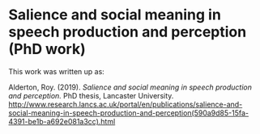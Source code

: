 # Salience and social meaning in speech production and perception (PhD work)


This work was written up as:

Alderton, Roy. (2019). <i>Salience and social meaning in speech production and perception.</i> PhD thesis, Lancaster University.
http://www.research.lancs.ac.uk/portal/en/publications/salience-and-social-meaning-in-speech-production-and-perception(590a9d85-15fa-4391-be1b-a692e081a3cc).html

